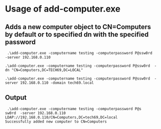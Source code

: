 # Usage of add-computer.exe

## Adds a new computer object to CN=Computers by default or to specified dn with the specified password

` .\add-computer.exe -computername testing -computerpassword P@ssw0rd  -server 192.168.0.110`

`.\add-computer.exe -computername testing -computerpassword P@ssw0rd  -dn "CN=Computers,DC=TECH69,DC=LOCAL"`

`.\add-computer.exe -computername testing -computerpassword P@ssw0rd  -server 192.168.0.110 -domain tech69.local`

## Output

```
 .\add-computer.exe -computername testing -computerpassword P@s
sw0rd  -server 192.168.0.110
LDAP://192.168.0.110/CN=Computers,DC=tech69,DC=local
Successfully added new computer to CN=Computers
```
